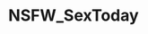 ---
title: NSFW_SexToday
crosslinks:
- livven
- JavPreview
- rape_porn
- GWCouples
- Porn_look_NSFW
- NSFW_HotPornSex
- teensexcum
- eromecom
---